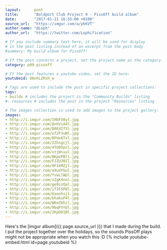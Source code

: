 ```yaml
---
layout:      post
title:       "Boldport Club Project 9 - PissOff build album"
date:        "2017-01-21 16:55:00 +0100"
source_url:  "https://imgur.com/a/pkKVT"
author_name: "@Loph"
author_url:  "https://twitter.com/Lophification"

# If you include summary text here, it will be used for display
# in the post listing instead of an excerpt from the post body
#summary: My build album for PissOff!

# If the post concerns a project, set the project name as the category:
category: p09-pissoff

# If the post features a youtube video, set the ID here:
youtubeid: O6ohLZRvh_w

# Tags are used to include the post in specific project collections:
tags:
- builds # includes the project in the "Community Builds" listing
#- resources # includes the post in the project "Resources" listing

# The images collection is used to add images to the project gallery:
images:
- http://i.imgur.com/IHbFV0yl.jpg
- http://i.imgur.com/QnhViA4l.jpg
- http://i.imgur.com/D0EdIfSl.jpg
- http://i.imgur.com/oT2F3uNl.jpg
- http://i.imgur.com/8FUx6Txl.jpg
- http://i.imgur.com/2Zhsgcjl.jpg
- http://i.imgur.com/4TUD5psl.jpg
- http://i.imgur.com/xtjWsxul.jpg
- http://i.imgur.com/0KpePBll.jpg
- http://i.imgur.com/FJZU30Il.jpg
- http://i.imgur.com/0F1kMZjl.jpg
- http://i.imgur.com/a9uVFbul.jpg
- http://i.imgur.com/fvwLlWpl.jpg
- http://i.imgur.com/xZgK4nol.jpg
- http://i.imgur.com/ge9izQal.jpg
- http://i.imgur.com/if2F5P8l.jpg
- http://i.imgur.com/6aoohsjl.jpg
- http://i.imgur.com/khakuP4l.jpg
- http://i.imgur.com/WKeZbhil.jpg
- http://i.imgur.com/9bqPYnbl.jpg
- http://i.imgur.com/2KpOU1Bl.jpg
---
```


Here's the [imgur album]({{ page.source_url }}) that I made during the build.
I put the project together over the holidays, so the sounds PissOff plays might not be appropriate when you watch this :D
{% include youtube-embed.html id=page.youtubeid %}
